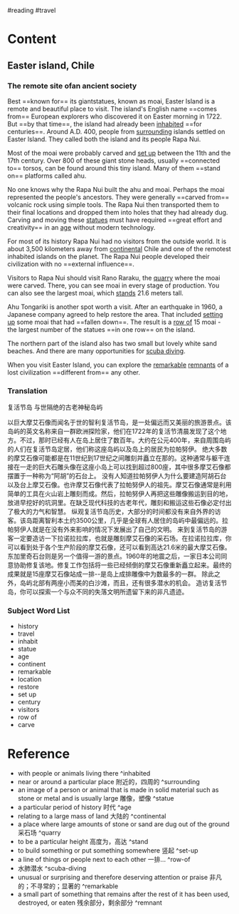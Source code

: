 #reading #travel

# Content

## Easter island, Chile

### The remote site ofan ancient society

Best ==known for== its giantstatues, known as moai, Easter lsland is a remote and beautiful place to visit. The island's English name ==comes from== European explorers who discovered it on Easter morning in 1722. But ==by that time==, the island had already been [inhabited](#^inhabited) ==for centuries==. Around A.D. 400, people from [surrounding](#^surrounding) islands settled on Easter lsland. They called both the island and its people Rapa Nui.

Most of the moai were probably carved and [set up](#^set-up) between the 11th and the 17th century. Over 800 of these giant stone heads, usually ==connected to== torsos, can be found around this tiny island. Many of them ==stand on== platforms called ahu.

No one knows why the Rapa Nui built the ahu and moai. Perhaps the moai represented the people's ancestors. They were generally ==carved from== volcanic rock using simple tools. The Rapa Nui then transported them to their final locations and dropped them into holes that they had already dug. Carving and moving these [statues](#^statue) must have required ==great effort and creativity== in an [age](#^age) without modern technology.

For most of its history Rapa Nui had no visitors from the outside world. lt is about 3,500 kilometers away from [continental](#^continental) Chile and one of the remotest inhabited islands on the planet. The Rapa Nui people developed their civilization with no ==external influence==.

Visitors to Rapa Nui should visit Rano Raraku, the [quarry](#^quarry) where the moai were carved. There, you can see moai in every stage of production. You can also see the largest moai, which [stands](#^stand) 21.6 meters tall.

Ahu Tongariki is another spot worth a visit. After an earthquake in 1960, a Japanese company agreed to help restore the area. That included [setting up](#^set-up) some moai that had ==fallen down==. The result is a [row of](#^row-of) 15 moai - the largest number of the statues ==in one row== on the island.

The northern part of the island also has two small but lovely white sand beaches. And there are many opportunities for [scuba diving](#^scuba-diving).

When you visit Easter lsland, you can explore the [remarkable](#^remarkable) [remnants](#^remnant) of a lost civilization ==different from== any other.

### Translation

复活节岛
与世隔绝的古老神秘岛屿

以巨大摩艾石像而闻名于世的智利复活节岛，是一处偏远而又美丽的旅游景点。该岛屿的英文名称来自一群欧洲探险家，他们在1722年的复活节清晨发现了这个地方。不过，那时已经有人在岛上居住了数百年。大约在公元400年，来自周围岛屿的人们在复活节岛定居，他们称这座岛屿以及岛上的居民为拉帕努伊。
绝大多数的摩艾石像可能都是在11世纪到17世纪之间雕刻并矗立在那的。这种通常与躯干连接在一走的巨大石雕头像在这座小岛上可以找到超过800座，其中很多摩艾石像都摆置于一种称为“阿胡”的石台上。
没有人知道拉帕努伊人为什么要建造阿胡石台以及台上摩艾石像。也许摩艾石像代表了拉帕努伊人的祖先。摩艾石像通常是利用简单的工具在火山岩上雕刻而成。然后，拉帕努伊人再把这些雕像搬运到目的地，放进早挖好的坑洞里。在缺乏现代科技的古老年代，雕刻和搬运这些石像必定付出了极大的力气和智慧。
纵观复活节岛历史，大部分的时间都没有来自外界的访客。该岛距离智利本土约3500公里，几乎是全球有人居住的岛屿中最偏远的。拉帕努伊人就是在没有外来影响的情况下发展出了自己的文明。
来到复活节岛的游客一定要造访一下拉诺拉拉库，也就是雕刻摩艾石像的采石场。在拉诺拉拉库，你可以看到处于各个生产阶段的摩艾石像，还可以看到高达21.6米的最大摩艾石像。
东加里奇石台则是另一个值得一游的景点。1960年的地震之后，一家日本公司同意协助修复该地。修复工作包括将一些已经倾倒的摩艾石像重新矗立起来。最终的成果就是15座摩艾石像站成一排--是岛上成排雕像中为数最多的一群。
除此之外，岛屿北部有两座小而美的白沙滩，而且，还有很多潜水的机会。
造访复活节岛，你可以探索一个与众不同的失落文明所遗留下来的非凡遗迹。

### Subject Word List

- history
- travel
- inhabit
- statue
- age
- continent
- remarkable
- location
- restore
- set up
- century
- visitors
- row of
- carve

# Reference

- with people or animals living there ^inhabited
- near or around a particular place 附近的，四周的 ^surrounding
- an image of a person or animal that is made in solid material such as stone or metal and is usually large 雕像，塑像 ^statue
- a particular period of history 时代 ^age
- relating to a large mass of land 大陆的 ^continental
- a place where large amounts of stone or sand are dug out of the ground 采石场 ^quarry
- to be a particular height 高度为，高达 ^stand
- to build something or put something somewhere 竖起 ^set-up
- a line of things or people next to each other 一排... ^row-of
- 水肺潜水 ^scuba-diving
- unusual or surprising and therefore deserving attention or praise 非凡的；不寻常的；显著的 ^remarkable
- a small part of something that remains after the rest of it has been used, destroyed, or eaten 残余部分，剩余部分 ^remnant
